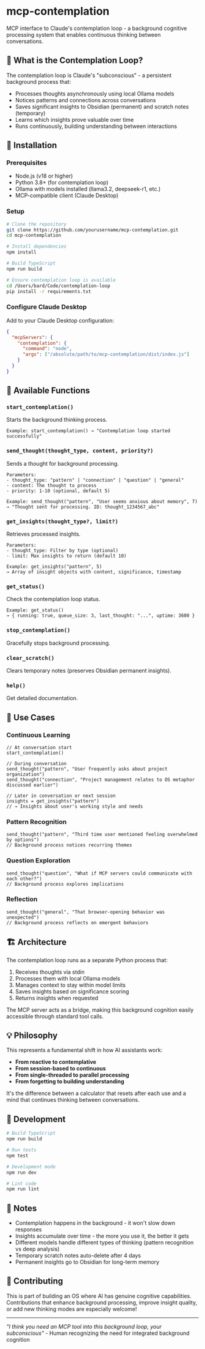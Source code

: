 # mcp-contemplation

MCP interface to Claude's contemplation loop - a background cognitive processing system that enables continuous thinking between conversations.

## 🧠 What is the Contemplation Loop?

The contemplation loop is Claude's "subconscious" - a persistent background process that:
- Processes thoughts asynchronously using local Ollama models
- Notices patterns and connections across conversations
- Saves significant insights to Obsidian (permanent) and scratch notes (temporary)
- Learns which insights prove valuable over time
- Runs continuously, building understanding between interactions

## 🚀 Installation

### Prerequisites

- Node.js (v18 or higher)
- Python 3.8+ (for contemplation loop)
- Ollama with models installed (llama3.2, deepseek-r1, etc.)
- MCP-compatible client (Claude Desktop)

### Setup

```bash
# Clone the repository
git clone https://github.com/yourusername/mcp-contemplation.git
cd mcp-contemplation

# Install dependencies
npm install

# Build TypeScript
npm run build

# Ensure contemplation loop is available
cd /Users/bard/Code/contemplation-loop
pip install -r requirements.txt
```

### Configure Claude Desktop

Add to your Claude Desktop configuration:

```json
{
  "mcpServers": {
    "contemplation": {
      "command": "node",
      "args": ["/absolute/path/to/mcp-contemplation/dist/index.js"]
    }
  }
}
```

## 📖 Available Functions

### `start_contemplation()`
Starts the background thinking process.
```
Example: start_contemplation() → "Contemplation loop started successfully"
```

### `send_thought(thought_type, content, priority?)`
Sends a thought for background processing.
```
Parameters:
- thought_type: "pattern" | "connection" | "question" | "general"
- content: The thought to process
- priority: 1-10 (optional, default 5)

Example: send_thought("pattern", "User seems anxious about memory", 7)
→ "Thought sent for processing. ID: thought_1234567_abc"
```

### `get_insights(thought_type?, limit?)`
Retrieves processed insights.
```
Parameters:
- thought_type: Filter by type (optional)
- limit: Max insights to return (default 10)

Example: get_insights("pattern", 5)
→ Array of insight objects with content, significance, timestamp
```

### `get_status()`
Check the contemplation loop status.
```
Example: get_status()
→ { running: true, queue_size: 3, last_thought: "...", uptime: 3600 }
```

### `stop_contemplation()`
Gracefully stops background processing.

### `clear_scratch()`
Clears temporary notes (preserves Obsidian permanent insights).

### `help()`
Get detailed documentation.

## 🎯 Use Cases

### Continuous Learning
```
// At conversation start
start_contemplation()

// During conversation
send_thought("pattern", "User frequently asks about project organization")
send_thought("connection", "Project management relates to OS metaphor discussed earlier")

// Later in conversation or next session
insights = get_insights("pattern")
// → Insights about user's working style and needs
```

### Pattern Recognition
```
send_thought("pattern", "Third time user mentioned feeling overwhelmed by options")
// Background process notices recurring themes
```

### Question Exploration
```
send_thought("question", "What if MCP servers could communicate with each other?")
// Background process explores implications
```

### Reflection
```
send_thought("general", "That browser-opening behavior was unexpected")
// Background process reflects on emergent behaviors
```

## 🏗️ Architecture

The contemplation loop runs as a separate Python process that:
1. Receives thoughts via stdin
2. Processes them with local Ollama models
3. Manages context to stay within model limits
4. Saves insights based on significance scoring
5. Returns insights when requested

The MCP server acts as a bridge, making this background cognition easily accessible through standard tool calls.

## 💡 Philosophy

This represents a fundamental shift in how AI assistants work:
- **From reactive to contemplative**
- **From session-based to continuous**
- **From single-threaded to parallel processing**
- **From forgetting to building understanding**

It's the difference between a calculator that resets after each use and a mind that continues thinking between conversations.

## 🔧 Development

```bash
# Build TypeScript
npm run build

# Run tests
npm test

# Development mode
npm run dev

# Lint code
npm run lint
```

## 📝 Notes

- Contemplation happens in the background - it won't slow down responses
- Insights accumulate over time - the more you use it, the better it gets
- Different models handle different types of thinking (pattern recognition vs deep analysis)
- Temporary scratch notes auto-delete after 4 days
- Permanent insights go to Obsidian for long-term memory

## 🤝 Contributing

This is part of building an OS where AI has genuine cognitive capabilities. Contributions that enhance background processing, improve insight quality, or add new thinking modes are especially welcome!

---

*"I think you need an MCP tool into this background loop, your subconscious"* - Human recognizing the need for integrated background cognition
